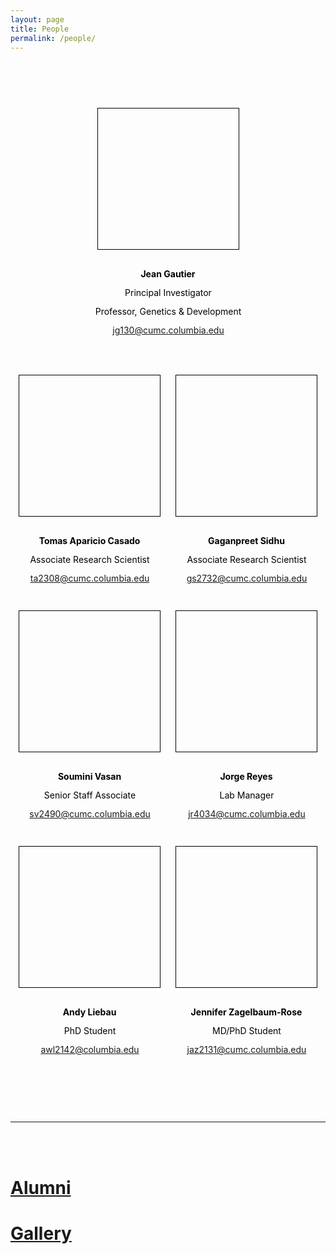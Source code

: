 ```yaml
---
layout: page
title: People
permalink: /people/
---
```


<style>
people-body{
  text-align:center;
  display:block;
}
.person{
  background: #FE4365;
  border: 3px solid #73AD21;
  display: inline-block;
  height: 225px;
  width: 225px;
  text-align: center;
  line-height: 200px;
  color: #FFFFFF;
  z-index:2;
}

.person-jg130{
  border: 1px solid #000000;
  display: inline-block;
  height: 225px;
  width: 225px;
  text-align: center;
  line-height: 500px;
  color: #FFFFFF;
  z-index:2;
  background:url('/assets/img/people/jg130.jpg');
  background-size:cover;
}
.person-ta2308{
  border: 1px solid #000000;
  display: inline-block;
  height: 225px;
  width: 225px;
  text-align: center;
  line-height: 500px;
  color: #FFFFFF;
  z-index:2;
  background:url('/assets/img/people/ta2308.jpg');
  background-size:cover;
}
.person-gs2732{
  border: 1px solid #000000;
  display: inline-block;
  height: 225px;
  width: 225px;
  text-align: center;
  line-height: 500px;
  color: #FFFFFF;
  z-index:2;
  background:url('/assets/img/people/gs2732.jpg');
  background-size:cover;
}
.person-sv2490{
  border: 1px solid #000000;
  display: inline-block;
  height: 225px;
  width: 225px;
  text-align: center;
  line-height: 500px;
  color: #FFFFFF;
  z-index:2;
  background:url('/assets/img/people/sv2490.jpg');
  background-size:cover;
}
.person-jr4034{
  border: 1px solid #000000;
  display: inline-block;
  height: 225px;
  width: 225px;
  text-align: center;
  line-height: 500px;
  color: #FFFFFF;
  z-index:2;
  background:url('/assets/img/people/jr4034.jpg');
  background-size:cover;
}
.person-awl2142{
  border: 1px solid #000000;
  display: inline-block;
  height: 225px;
  width: 225px;
  text-align: center;
  line-height: 500px;
  color: #FFFFFF;
  z-index:2;
  background:url('/assets/img/people/awl2142.jpg');
  background-size:cover;
}
.person-jaz2131{
  border: 1px solid #000000;
  display: inline-block;
  height: 225px;
  width: 225px;
  text-align: center;
  line-height: 500px;
  color: #FFFFFF;
  z-index:2;
  background:url('/assets/img/people/jaz2131.jpg');
  background-size:cover;
}

people-span {
    margin: 75px 10px;
}

.person-name {
  line-height:50px;
  color:#000000;
  position:relative;
  bottom:-220px;
  text-align:center;
  height:50px;
  z-index:1;
}
.person-desc {
  line-height:50px;
  color:#000000;
  position:relative;
  bottom:-200px;
  text-align:center;
  height:50px;
  width:300px;
  z-index:1;
  left:-37px;
}
.person-desc-2 {
  line-height:50px;
  color:#000000;
  position:relative;
  bottom:-180px;
  text-align:center;
  height:50px;
  width:300px;
  z-index:1;
  left:-37px;
}
.person-desc-3 {
  line-height:50px;
  color:#000000;
  position:relative;
  bottom:-160px;
  text-align:center;
  height:50px;
  width:300px;
  z-index:1;
  left:-37px;
}

</style>



<people-body>
<people-span class="person-jg130">
<div class="person-name"><h4>Jean Gautier</h4></div>
<div class="person-desc">Principal Investigator</div>
<div class="person-desc-2">Professor, Genetics & Development</div>
<div class="person-desc-3"><a class="u-email" href="mailto:jg130@cumc.columbia.edu">jg130@cumc.columbia.edu</a></div>
</people-span>
</people-body>

<div style="height:50px;"></div>

<people-body>
<people-span class="person-ta2308">
<div class="person-name"><h4>Tomas Aparicio Casado</h4></div>
<div class="person-desc">Associate Research Scientist</div>
<div class="person-desc-2"><a class="u-email" href="mailto:ta2308@cumc.columbia.edu">ta2308@cumc.columbia.edu</a></div>
</people-span>
<people-span class="person-gs2732">
<div class="person-name"><h4>Gaganpreet Sidhu</h4></div>
<div class="person-desc">Associate Research Scientist</div>
<div class="person-desc-2"><a class="u-email" href="mailto:gs2732@cumc.columbia.edu">gs2732@cumc.columbia.edu</a></div>
</people-span>
</people-body>


<people-body>
<people-span class="person-sv2490">
<div class="person-name"><h4>Soumini Vasan</h4></div>
<div class="person-desc">Senior Staff Associate</div>
<div class="person-desc-2"><a class="u-email" href="mailto:sv2490@cumc.columbia.edu">sv2490@cumc.columbia.edu</a></div>
</people-span>
<people-span class="person-jr4034">
<div class="person-name"><h4>Jorge Reyes</h4></div>
<div class="person-desc">Lab Manager</div>
<div class="person-desc-2"><a class="u-email" href="mailto:jr4034@cumc.columbia.edu">jr4034@cumc.columbia.edu</a></div>
</people-span>
</people-body>


<people-body>
<people-span class="person-awl2142">
<div class="person-name"><h4>Andy Liebau</h4></div>
<div class="person-desc">PhD Student</div>
<div class="person-desc-2"><a class="u-email" href="mailto:awl2142@columbia.edu">awl2142@columbia.edu</a></div>
</people-span>
<people-span class="person-jaz2131">
<div class="person-name"><h4>Jennifer Zagelbaum-Rose</h4></div>
<div class="person-desc">MD/PhD Student</div>
<div class="person-desc-2"><a class="u-email" href="mailto:jaz2131@cumc.columbia.edu">jaz2131@cumc.columbia.edu</a></div>
</people-span>
</people-body>


<div style="height:125px;"></div>

----------------

<br/><br/>

# [Alumni](/alumni)
# [Gallery](/gallery) 
